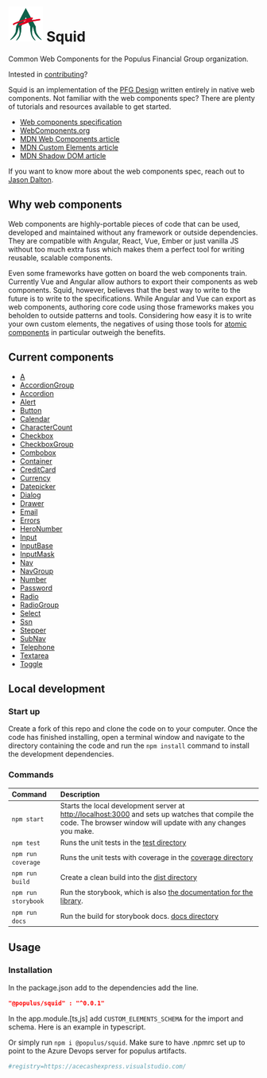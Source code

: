 # <img src="logo.svg" width="70" height="70"> Squid

Common Web Components for the Populus Financial Group organization.

Intested in [contributing](CONTRIBUTING.MD)?

Squid is an implementation of the  [PFG Design](https://acecashexpress.visualstudio.com/PFG%20Design) written entirely in native web components. Not familiar with the web components spec? There are plenty of tutorials and resources available to get started.

- [Web components specification](https://github.com/w3c/webcomponents)
- [WebComponents.org](https://www.webcomponents.org/)
- [MDN Web Components article](https://developer.mozilla.org/en-US/docs/Web/Web_Components)
- [MDN Custom Elements article](https://developer.mozilla.org/en-US/docs/Web/API/Window/customElements)
- [MDN Shadow DOM article](https://developer.mozilla.org/en-US/docs/Web/API/Element/attachShadow)

If you want to know more about the web components spec, reach out to [Jason Dalton](mailto:jdalton@acecashexpress.com).

## Why web components

Web components are highly-portable pieces of code that can be used, developed and maintained without any framework or outside dependencies. They are compatible with Angular, React, Vue, Ember or just vanilla JS without too much extra fuss which makes them a perfect tool for writing reusable, scalable components.

Even some frameworks have gotten on board the web components train. Currently Vue and Angular allow authors to export their components as web components. Squid, however, believes that the best way to write to the future is to write to the specifications. While Angular and Vue can export as web components, authoring core code using those frameworks makes you beholden to outside patterns and tools. Considering how easy it is to write your own custom elements, the negatives of using those tools for [atomic components](http://bradfrost.com/blog/post/atomic-web-design/) in particular outweigh the benefits.

## Current components


- [A](./src/squid-a)
- [AccordionGroup](./src/squid-accordion-group)
- [Accordion](./src/squid-accordion)
- [Alert](./src/squid-alert)
- [Button](./src/squid-button)
- [Calendar](./src/squid-calendar)
- [CharacterCount](./src/squid-character-count)
- [Checkbox](./src/squid-checkbox)
- [CheckboxGroup](./src/squid-checkbox-group)
- [Combobox](./src/squid-combobox)
- [Container](./src/squid-container)
- [CreditCard](./src/squid-credit-card)
- [Currency](./src/squid-currency)
- [Datepicker](./src/squid-datepicker)
- [Dialog](./src/squid-dialog)
- [Drawer](./src/squid-drawer)
- [Email](./src/squid-email)
- [Errors](./src/squid-errors)
- [HeroNumber](./src/squid-hero-number)
- [Input](./src/squid-input)
- [InputBase](./src/squid-input-base)
- [InputMask](./src/squid-input-mask)
- [Nav](./src/squid-nav)
- [NavGroup](./src/squid-nav-group)
- [Number](./src/squid-number)
- [Password](./src/squid-password)
- [Radio](./src/squid-radio)
- [RadioGroup](./src/squid-radio-group)
- [Select](./src/squid-select)
- [Ssn](./src/squid-ssn)
- [Stepper](./src/squid-stepper)
- [SubNav](./src/squid-sub-nav)
- [Telephone](./src/squid-telephone)
- [Textarea](./src/squid-textarea)
- [Toggle](./src/squid-toggle)

## Local development

### Start up

Create a fork of this repo and clone the code on to your computer. Once the code has finished installing, open a terminal window and navigate to the directory containing the code and run the `npm install` command to install the development dependencies.

### Commands

| Command           | Description                                     |
|:------------------|:------------------------------------------------|
| `npm start`       | Starts the local development server at [http://localhost:3000](http://localhost:3000) and sets up watches that compile the code. The browser window will update with any changes you make. |
| `npm test`        | Runs the unit tests in the [test directory](./test) |
| `npm run coverage`        | Runs the unit tests with coverage in the [coverage directory](./coverage) |
| `npm run build`   | Create a clean build into the [dist directory](./dist) |
| `npm run storybook` | Run the storybook, which is also [the documentation for the library](https://storybook.js.org/). |
| `npm run docs` | Run the build for storybook docs. [docs directory](./docs)|

## Usage

### Installation

In the package.json add to the dependencies add the line.

```json
"@populus/squid" : "^0.0.1"
```

In the app.module.[ts,js] add `CUSTOM_ELEMENTS_SCHEMA` for the import and schema. Here is an example in typescript.

Or simply run `npm i @populus/squid`. Make sure to have .npmrc set up to point to the Azure Devops server for populus artifacts.

```bash
#registry=https://acecashexpress.visualstudio.com/
```

    
    
    
    
    
    
    
    
    
    
    
    
    
    
    
    
    
    
    
    
    
    
    
    
    
    
    
    
    
    
    
    
    
    
    
    
    
    
    
    
    
    
    
    
    
    
    
    
    
    
    
    
    
    
    
    
    
    
    
    
    
    
    
    
    
    
    
    
    
    
    
    
    
    
    
    
    
    
    
    
    
    
    
    
    
    
    
    
    
    
    
    
    
    
    
    
    
    
    
    
    
    
    
    
    
    
    
    
    
    
    
    
    
    
    
    
    
    
    
    
    
    
    
    